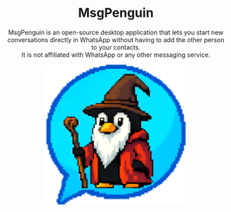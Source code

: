 <h1 align="center">MsgPenguin</h1>

<p align="center">
  MsgPenguin is an open-source desktop application that lets you start new conversations directly in WhatsApp without having to add the other person to your contacts.<br>
  It is not affiliated with WhatsApp or any other messaging service.
</p>

<p align="center">
  <img src="https://raw.githubusercontent.com/diegopastrana25/MsgPenguin/refs/heads/main/MsgPenguin%20v1.0.1/assets/logo.png" alt="MsgPenguin Logo" width="320"/>
</p>
